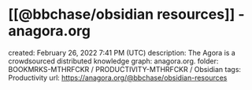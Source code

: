 # [[@bbchase/obsidian resources]] - anagora.org

created: February 26, 2022 7:41 PM (UTC)
description: The Agora is a crowdsourced distributed knowledge graph: anagora.org.
folder: BOOKMRKS-MTHRFCKR / PRODUCTIVITY-MTHRFCKR / Obsidian
tags: Productivity
url: https://anagora.org/@bbchase/obsidian-resources